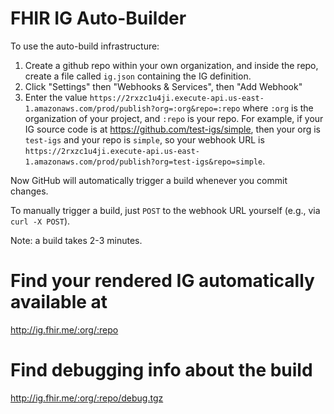 # FHIR IG Auto-Builder

To use the auto-build infrastructure:

1. Create a github repo within your own organization, and inside the repo, create a file called `ig.json` containing the IG definition. 
2. Click "Settings" then "Webhooks & Services", then "Add Webhook"
3. Enter the value `https://2rxzc1u4ji.execute-api.us-east-1.amazonaws.com/prod/publish?org=:org&repo=:repo` where `:org` is the organization of your project, and `:repo` is your repo. For example, if your IG source code is at https://github.com/test-igs/simple, then your org is `test-igs` and your repo is `simple`, so your webhook URL is `https://2rxzc1u4ji.execute-api.us-east-1.amazonaws.com/prod/publish?org=test-igs&repo=simple`.

Now GitHub will automatically trigger a build whenever you commit changes.

To manually trigger a build, just `POST` to the webhook URL yourself (e.g., via `curl -X POST`).

Note: a build takes 2-3 minutes.

# Find your rendered IG automatically available at

http://ig.fhir.me/:org/:repo

# Find debugging info about the build

http://ig.fhir.me/:org/:repo/debug.tgz
